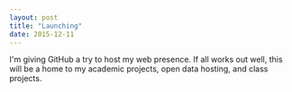 ```yaml
---
layout: post
title: "Launching"
date: 2015-12-11
---
```


I'm giving GitHub a try to host my web presence. If all works out well, this will be a home to my academic projects, open data hosting, and class projects.
